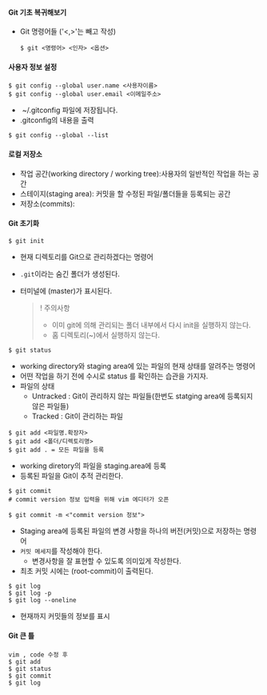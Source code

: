 #### Git 기초 복귀해보기

- Git 명령어들 ('<,>'는 빼고 작성)
  
  ```
  $ git <명령어> <인자> <옵션>
  ```

#### 사용자 정보 설정

```
$ git config --global user.name <사용자이름>
$ git config --global user.email <이메일주소>    
```

- ​    ~/.gitconfig 파일에 저장됩니다.
- .gitconfig의 내용을 출력

```
$ git config --global --list
```

#### 로컬 저장소

- 작업 공간(working directory / working tree):사용자의 일반적인 작업을 하는 공간
- 스테이지(staging area): 커밋을 할 수정된 파일/폴더들을 등록되는 공간
- 저장소(commits): 

#### Git 초기화

```
$ git init
```

- 현재 디렉토리를 Git으로 관리하겠다는 명령어

- `.git`이라는 숨긴 폴더가 생성된다.

- 터미널에 (master)가 표시된다.
  
  > ! 주의사항
  > 
  > - 이미 git에 의해 관리되는 폴더 내부에서 다시 init을 실행하지 않는다.
  > - 홈 디렉토리(~)에서 실행하지 않는다.

```
$ git status
```

- working directory와 staging area에 있는 파일의 현재 상태를 알려주는 명령어
- 어떤 작업을 하기 전에 수시로 status 를 확인하는 습관을 가지자.
- 파일의 상태
  - Untracked : Git이 관리하지 않는 파일들(한번도 statging area에 등록되지 않은 파일들)
  - Tracked : Git이 관리하는 파일

```
$ git add <파일명.확장자>
$ git add <폴더/디렉토리명>
$ git add . = 모든 파일을 등록
```

- working diretory의 파일을 staging.area에 등록
- 등록된 파일을 Git이 추적 관리한다.

```
$ git commit
# commit version 정보 입력을 위해 vim 에디터가 오픈

$ git commit -m <"commit version 정보">
```

- Staging area에 등록된 파일의 변경 사항을 하나의 버전(커밋)으로 저장하는 명령어
- `커밋 메세지`를 작성해야 한다.
  - 변경사항을 잘 표현할 수 있도록 의미있게 작성한다.
- 최초 커밋 시에는 (root-commit)이 출력된다.

```
$ git log
$ git log -p
$ git log --oneline
```

- 현재까지 커밋들의 정보를 표시

#### Git 큰 틀

```
vim , code 수정 후
$ git add
$ git status
$ git commit
$ git log
```
